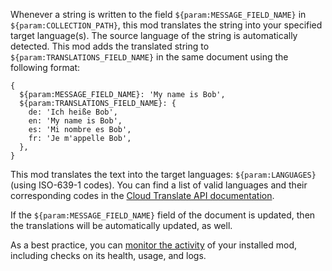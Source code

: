 Whenever a string is written to the field `${param:MESSAGE_FIELD_NAME}` in `${param:COLLECTION_PATH}`, this mod translates the string into your specified target language(s). The source language of the string is automatically detected. This mod adds the translated string to `${param:TRANSLATIONS_FIELD_NAME}` in the same document using the following format:

```
{
  ${param:MESSAGE_FIELD_NAME}: 'My name is Bob',
  ${param:TRANSLATIONS_FIELD_NAME}: {
    de: 'Ich heiße Bob',
    en: 'My name is Bob',
    es: 'Mi nombre es Bob',
    fr: 'Je m'appelle Bob',
  },
}
```

This mod translates the text into the target languages: `${param:LANGUAGES}` (using ISO-639-1 codes). You can find a list of valid languages and their corresponding codes in the [Cloud Translate API documentation](https://cloud.google.com/translate/docs/languages).

If the `${param:MESSAGE_FIELD_NAME}` field of the document is updated, then the translations will be automatically updated, as well.

As a best practice, you can [monitor the activity](https://firebase.google.com/docs/mods/manage-installed-mods#monitor) of your installed mod, including checks on its health, usage, and logs.

